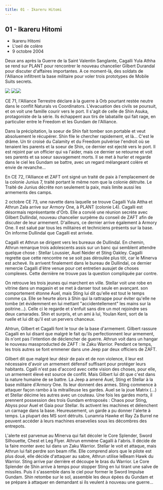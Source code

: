```yaml
---
title: 01 - Ikareru Hitomi
---
```


01 - Ikareru Hitomi
-------------------

* Ikareru Hitomi
* L'oeil de colère
* 9 octobre 2004


Deux ans après la Guerre de la Saint Valentin Sanglante, Cagalli Yula Athha se rend sur PLANT pour rencontrer le nouveau chancelier Gilbert Durandal pour discuter d'affaires importantes. A ce moment-là, des soldats de l'Alliance infiltrent la base militaire pour voler trois prototypes de Mobile Suits secrets.


![](/images/stories/saga/gundamseeddestiny/images/resumes/01-1.jpg) ![](/images/stories/saga/gundamseeddestiny/images/resumes/01-2.jpg)![](/images/stories/saga/gundamseeddestiny/images/resumes/01-3.jpg)
 


CE 71, l'Alliance Terrestre déclare à la guerre à Orb pourtant restée neutre dans le conflit Naturals vs Coordinators. L'évacuation des civils se poursuit, et on voit une famille courir vers le port. Il s'agit de celle de Shin Asuka, protagoniste de la série. Ils échappent aux tirs de labataille qui fait rage, en particulier entre le Freedom et les Gundam de l'Alliance.


Dans la précipitation, la soeur de Shin fait tomber son portable et veut absoluement le récupérer. Shin file le chercher rapidement, et là... C'est le drâme. Un tir croisé du Calamity et du Freedom pulvérise l'endroit où se tenaient les parents et la soeur de Shin, ce dernier est ejecté vers le port. Il est rejoint par un officier qui va l'aider, mais ce dernier se retourne et voit ses parents et sa soeur sauvagement morts. Il se met à hurler et regarde dans le ciel les Gundam se battre, avec un regard mélangeant colère et envie de revanche...


En CE 72, l'Alliance et ZAFT ont signé un traité de paix à l'emplacement de la colonie Junius 7, traité portant le même nom que la colonie détruite. Le Traité de Junius décrête non seulement la paix, mais limite aussi les armements des camps.


2 octobre CE 73, une navette dans laquelle se trouve Cagalli Yula Attha et Athrun Zala arrive sur Armory One, à PLANT (colonie L4). Cagalli est désormais représentante d'Orb. Elle a convié une réunion secrète avec Gilbert Dullindal, nouveau chancelier surpême du conseil de ZAFT afin de discuter de leur armement. D'ailleurs, ce dernier arrive également à Armory One. Il est salué par tous les militaires et techniciens présents sur la base. On informe Dullindal que Cagalli est arrivée.


Cagalli et Athrun se dirigent vers les bureaux de Dullindal. En chemin, Athrun remarque trois adolescents assis sur un banc qui semblent attendre quelque chose : Stellar Loussier, Auel Neider et Sting Oakley. Cagalli regrette que cette rencontre ne se soit pas déroulée plus tôt, car le Minerva est achevé. Ils arrivent finalement dans le bureau de Dullindal, ce dernier remercie Cagalli d'être venue pour cet entretien ausujet de choses complexes. Cette dernière ne trouve pas la question compliquée par contre.


On retrouve les trois jeunes qui marchent en ville. Stellar voit une robe en vitrine dans un magasin et se met à danser tout seule en avançant. son comportement étonne Auel, mais Sting lui dit qu'elle est tout le temps comme ça. Elle se heurte alors à Shin qui la rattrappe pour éviter qu'elle ne tombe (et évidemment en lui mettant "accidentellement" les mains sur la poitrine...). Celle ci le regarde et s'enfuit sans dire un mot rejoindre ses deux camarades. Shin et surpris, et un ami à lui, Youlan Kent, sort de la ruelle et lui dit qu'il est un pervers chanceux.


Ahtrun, Gilbert et Cagalli font le tour de la base d'armement. Gilbert rassure Cagalli en lui disant que malgré le fait qu'ils perfectionnent leur armement, ils n'ont pas l'intention de déclencher de guerre. Athrun voit dans un hangar le nouveau massproducted de ZAFT : le Zaku Warrior. Pendant ce temps, les trois autres se font emmener dans une Jeep par deux officiers de ZAFT.


Gilbert dit que malgré leur désir de paix et de non violence, il leur est nécessaire d'avoir un armement défensif suffisant pour protéger leurs habitants. Cgalli n'est pas d'accord avec cette vision des choses, pour elle, un armement élevé est source de conflit. Mais Gilbert lui dit que c'est dans la nature humaine de se battre. La Jeep a amené Auel, Sting et Stellar à la base militaire d'Armory One. Ils leur donnent des armes. Sting commence à attaquer façon rambo à la mitrailleuse les gardes. Auel se la joue Matrix (...) et Stellar décime les autres avec un couteau. Une fois les gardes morts, il prennent possession des trois Gundam entroposés : Chaos pour Sting, Abyss pour Auel et Gaia pour Stellar. Ils activent les machines et délenchent un carnage dans la base. Heureusement, un garde a pu donner l'alerte à temps. La plupart des MS sont détruits. Lunamria Hawke et Ray Za Burrel ne peuvent accéder à leurs machines ensevelies sous les décombres des entrepots.


L'alerte est parvenue au Minerva qui fait décoler le Core Splender, Sword Silhouette, Chest et Leg Flyer. Athrun emmène Cagalli à l'abris. Il décide de la faire monter avec lui dans un Zaku Warrior. Stellar le voit et attaque, mais Athrun lui fait perdre son beam rifle. Elle comprend alors que le pilote est plus doué, elle décide d'attaquer au sabre, Athrun utilise leBeam Hawk du Warrior. Sting arrive par derrière et découpe le bras du Warrior. Le Core Splender de Shin arrive à temps pour stopper Sting en lui tirant une salve de missiles. Puis il s'assemble dans le ciel pour former le Sword Impulse Gundam. Shin retombe sur le sol, assemble les deux épées du Gundam et se prépare à attaquer en demandant si ils veulent à nouveau une guerre...


